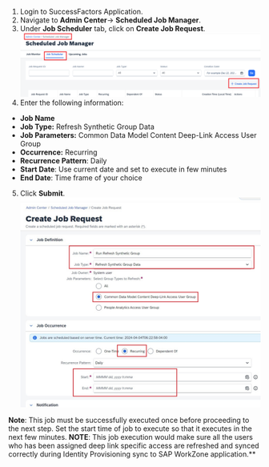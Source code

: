 1. Login to SuccessFactors Application.
2. Navigate to **Admin Center**-> **Scheduled Job Manager**.
3. Under **Job Scheduler** tab, click on **Create Job Request**.</br>
![Run_Synth_Group_Job](1Scheduled_Job_Request.jpg)
4. Enter the following information:
  * **Job Name**
  * **Job Type:** Refresh Synthetic Group Data
  * **Job Parameters:** Common Data Model Content Deep-Link Access User Group
  * **Occurrence:** Recurring
  * **Recurrence Pattern**: Daily
  * **Start Date**: Use current date and set to execute in few minutes
  * **End Date**: Time frame of your choice
5. Click **Submit**.</br>
![Run_Synth_Group_Job](2JobDetail.jpg)

**Note**: This job must be successfully executed once before proceeding to the next step.  Set the start time of job to execute so that it executes in the next few minutes.
**NOTE**: This job execution would make sure all the users who has been assigned deep link specific access are refreshed and synced correctly during Identity Provisioning sync to SAP WorkZone application.**
